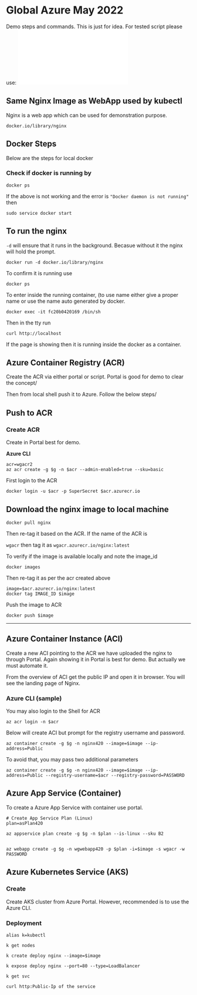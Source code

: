# Global Azure May 2022
Demo steps and commands. This is just for idea. For tested script please use: ![Azure Script](scripts/azure-script.sh)

## Same Nginx Image as WebApp used by kubectl
Nginx is a web app which can be used for demonstration purpose. 
```
docker.io/library/nginx
```
## Docker Steps
Below are the steps for local docker

### Check if docker is running by 

```docker ps```

If the above is not working and the error is 
```"Docker daemon is not running"```  then 
```
sudo service docker start
```

## To run the nginx 

```-d``` will ensure that it runs in the background. Becasue without it the nginx will hold the prompt. 

```
docker run -d docker.io/library/nginx
```

To confirm it is running use 

```
docker ps
```

To enter inside the running container, (to use name either give a proper name or use the name auto generated by docker. 

```
docker exec -it fc20b0420169 /bin/sh
```

Then in the tty run

```
curl http://localhost
```

If the page is showing then it is running inside the docker as a container. 

## Azure Container Registry (ACR)

Create the ACR via either portal or script. Portal is good for demo to clear the concept/ 

Then from local shell push it to Azure. Follow the below steps/


## Push to ACR

### Create ACR

Create in Portal best for demo. 

**Azure CLI** 

```
acr=wgacr2
az acr create -g $g -n $acr --admin-enabled=true --sku=basic
```


First login to the ACR
```
docker login -u $acr -p SuperSecret $acr.azurecr.io
```

## Download the nginx image to local machine 

```
docker pull nginx
```
Then re-tag it based on the ACR. If the name of the ACR is 

```wgacr``` then tag it as ```wgacr.azurecr.io/nginx:latest```  

To verify if the image is available locally and note the image_id

```
docker images
```

Then re-tag it as per the acr created above 

```
image=$acr.azurecr.io/nginx:latest
docker tag IMAGE_ID $image
```


Push the image to ACR
```
docker push $image
```
---

## Azure Container Instance (ACI)

Create a new ACI pointing to the ACR we have uploaded the nginx to through Portal. Again showing it in Portal is best for demo. But actually we must automate it. 

From the overview of ACI get the public IP and open it in browser. You will see the landing page of Nginx. 

### Azure CLI (sample)

You may also login to the Shell for ACR 

```
az acr login -n $acr
```

Below will create ACI but prompt for the registry username and password. 
```
az container create -g $g -n nginx420 --image=$image --ip-address=Public 
```

To avoid that, you may pass two additional parameters

```
az container create -g $g -n nginx420 --image=$image --ip-address=Public --registry-username=$acr --registry-password=PASSWORD
```

## Azure App Service (Container)
To create a Azure App Service with container use portal. 

```
# Create App Service Plan (Linux)
plan=asPlan420

az appservice plan create -g $g -n $plan --is-linux --sku B2


az webapp create -g $g -n wgwebapp420 -p $plan -i=$image -s wgacr -w PASSWORD
```

## Azure Kubernetes Service (AKS)

### Create

Create AKS cluster from Azure Portal. However, recommended is to use the Azure CLI. 


### Deployment 
```
alias k=kubectl

k get nodes

k create deploy nginx --image=$image

k expose deploy nginx --port=80 --type=LoadBalancer

k get svc 

curl http:Public-Ip of the service

```

```

```
